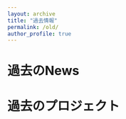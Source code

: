 ```yaml
---
layout: archive
title: "過去情報"
permalink: /old/
author_profile: true
---
```



# 過去のNews

# 過去のプロジェクト

